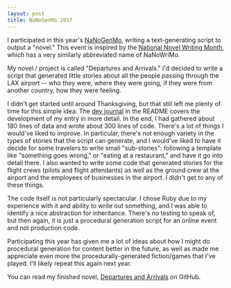 ```yaml
---
layout: post
title: NaNoGenMo 2017
---
```


I participated in this year's [NaNoGenMo](https://nanogenmo.github.io/), writing a text-generating script to output a "novel." This event is inspired by the [National Novel Writing Month](http://nanowrimo.org/), which has a very similarly abbreviated name of NaNoWriMo.

My novel / project is called "Departures and Arrivals." I'd decided to write a script that generated little stories about all the people passing through the LAX airport -- who they were, where they were going, if they were from another country, how they were feeling.

I didn't get started until around Thanksgiving, but that still left me plenty of time for this simple idea. The [dev journal](https://github.com/mathias/destinations#journal) in the README covers the development of my entry in more detail. In the end, I had gathered about 180 lines of data and wrote about 300 lines of code. There's a lot of things I would've liked to improve. In particular, there's not enough variety in the types of stories that the script can generate, and I would've liked to have it decide for some travelers to write small "sub-stories": following a template like "something goes wrong," or "eating at a restaurant," and have it go into detail there. I also wanted to write some code that generated stories for the flight crews (pilots and flight attendants) as well as the ground crew at the airport and the employees of businesses in the airport. I didn't get to any of these things.

The code itself is not particularly spectacular. I chose Ruby due to my experience with it and ability to write out something, and I was able to identify a nice abstraction for inheritance. There's no testing to speak of, but then again, it is just a procedural generation script for an online event and not production code.

Participating this year has given me a lot of ideas about how I might do procedural generation for content better in the future, as well as made me appreciate even more the procedurally-generated fiction/games that I've played. I'll likely repeat this again next year.

You can read my finished novel, [Departures and Arrivals](https://github.com/mathias/destinations/blob/master/departures.md) on GitHub.
